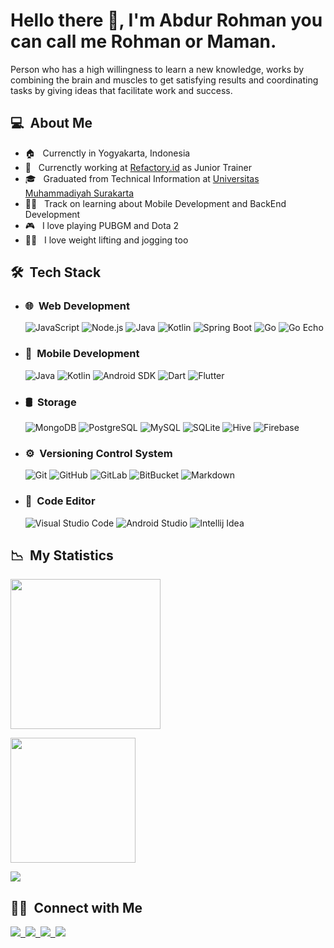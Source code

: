 # Hello there 👋, I'm Abdur Rohman you can call me Rohman or Maman.

Person who has a high willingness to learn a new knowledge, works by combining the brain and muscles to get satisfying results and coordinating tasks by giving ideas that facilitate work and success.

## **💻 &nbsp;About Me**

- 🏠 &nbsp; Currenctly in Yogyakarta, Indonesia
- 🏢 &nbsp; Currenctly working at [Refactory.id](https://refactory.id/) as Junior Trainer
- 🎓 &nbsp; Graduated from Technical Information at [Universitas Muhammadiyah Surakarta](https://www.ums.ac.id/en/home/)
- 👨‍💻 &nbsp; Track on learning about Mobile Development and BackEnd Development
- 🎮 &nbsp; I love playing PUBGM and Dota 2
- 🏋️‍♂️ &nbsp; I love weight lifting and jogging too

## **🛠 &nbsp;Tech Stack**

- ### 🌐 &nbsp;Web Development

  ![JavaScript](https://img.shields.io/badge/-JavaScript-111111?style=for-the-badge&logo=javascript)
  ![Node.js](https://img.shields.io/badge/-Node%20js-111111?style=for-the-badge&logo=node.js)
  ![Java](https://img.shields.io/badge/-Java-111111?style=for-the-badge&logo=java&logoColor=50c6fc)
  ![Kotlin](https://img.shields.io/badge/-Kotlin-111111?style=for-the-badge&logo=kotlin&logoColor=FF6D0A)
  ![Spring Boot](https://img.shields.io/badge/-Spring%20Boot-111111?style=for-the-badge&logo=spring&logoColor=6DB33F)
  ![Go](https://img.shields.io/badge/-Go-111111?style=for-the-badge&logo=go)
  ![Go Echo](https://img.shields.io/badge/-Go%20Echo-111111?style=for-the-badge)

- ### 📱 &nbsp;Mobile Development

  ![Java](https://img.shields.io/badge/-Java-111111?style=for-the-badge&logo=java&logoColor=50c6fc)
  ![Kotlin](https://img.shields.io/badge/-Kotlin-111111?style=for-the-badge&logo=kotlin&logoColor=FF6D0A)
  ![Android SDK](https://img.shields.io/badge/-Android%20SDK-111111?style=for-the-badge&logo=android)
  ![Dart](https://img.shields.io/badge/-Dart-111111?style=for-the-badge&logo=dart&logoColor=2CB6F6)
  ![Flutter](https://img.shields.io/badge/-Flutter-111111?style=for-the-badge&logo=flutter&logoColor=2CB6F6)

- ### 🛢 &nbsp;Storage

  ![MongoDB](https://img.shields.io/badge/-MongoDB-111111?style=for-the-badge&logo=mongodb)
  ![PostgreSQL](https://img.shields.io/badge/-PostgreSQL-111111?style=for-the-badge&logo=postgresql&logoColor=336791)
  ![MySQL](https://img.shields.io/badge/-MySQL-111111?style=for-the-badge&logo=mysql)
  ![SQLite](https://img.shields.io/badge/-SQLite-111111?style=for-the-badge&logo=sqlite)
  ![Hive](https://img.shields.io/badge/-Hive-111111?style=for-the-badge&logo=hive)
  ![Firebase](https://img.shields.io/badge/-Firebase-111111?style=for-the-badge&logo=firebase)

- ### ⚙️ &nbsp;Versioning Control System

  ![Git](https://img.shields.io/badge/-Git-111111?style=for-the-badge&logo=git)
  ![GitHub](https://img.shields.io/badge/-GitHub-111111?style=for-the-badge&logo=github)
  ![GitLab](https://img.shields.io/badge/-GitLab-111111?style=for-the-badge&logo=gitlab)
  ![BitBucket](https://img.shields.io/badge/-BitBucket-111111?style=for-the-badge&logo=bitbucket&logoColor=2683FF)
  ![Markdown](https://img.shields.io/badge/-Markdown-111111?style=for-the-badge&logo=markdown)

- ### 🔧 &nbsp;Code Editor

  ![Visual Studio Code](https://img.shields.io/badge/-Visual%20Studio%20Code-111111?style=for-the-badge&logo=visual-studio-code&logoColor=007ACC)
  ![Android Studio](https://img.shields.io/badge/-Android%20Studio-111111?style=for-the-badge&logo=android-studio)
  ![Intellij Idea](https://img.shields.io/badge/-Intellij%20Idea-111111?style=for-the-badge&logo=intellij-idea)

## **📉 &nbsp;My Statistics**

<p>
<a href="https://github.com/abdur-rohman2883">
  <img height="240em" src="https://github-readme-stats.vercel.app/api?username=abdur-rohman2883&show_icons=true" />
    
<div>
  <img height="200em" src="https://github-readme-stats-eight-theta.vercel.app/api/top-langs/?username=abdur-rohman2883&layout=compact" />
</a>
</p>

![](https://komarev.com/ghpvc/?username=abdur-rohman2883&label=PROFILE+VIEWS)

## **🤝🏻 &nbsp;Connect with Me**

<a href="https://www.linkedin.com/in/abdur-rohman-2b1455140/"><img src="https://img.shields.io/badge/-Abdur%20Rohman-0966C2?style=social&logo=Linkedin"/>&nbsp;
<a href="mailto:abdur.rohman2883@gmail.com"><img src="https://img.shields.io/badge/-abdur.rohman2883@gmail.com-D14836?style=social&logo=gmail&logoColor=F14236"/>&nbsp;
<a href="https://www.instagram.com/abdur_rohman.dev"><img src="https://img.shields.io/badge/-Abdur%20Rohman-D14836?style=social&logo=instagram&logoColor=000000"/>&nbsp;
<a href="https://www.facebook.com/abdur.rohman2883"><img src="https://img.shields.io/badge/-Abdur%20Rohman-D14836?style=social&logo=facebook&logoColor=0B88EF"/>
